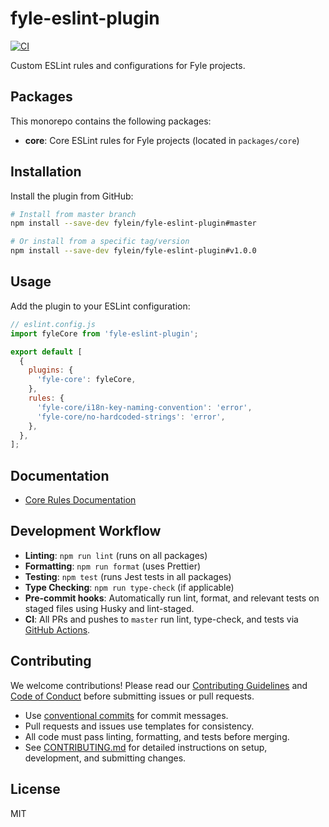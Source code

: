 # fyle-eslint-plugin

[![CI](https://github.com/fylein/fyle-eslint-plugin/actions/workflows/ci.yml/badge.svg)](https://github.com/fylein/fyle-eslint-plugin/actions/workflows/ci.yml)

Custom ESLint rules and configurations for Fyle projects.

## Packages

This monorepo contains the following packages:

- **core**: Core ESLint rules for Fyle projects (located in `packages/core`)

## Installation

Install the plugin from GitHub:

```bash
# Install from master branch
npm install --save-dev fylein/fyle-eslint-plugin#master

# Or install from a specific tag/version
npm install --save-dev fylein/fyle-eslint-plugin#v1.0.0
```

## Usage

Add the plugin to your ESLint configuration:

```javascript
// eslint.config.js
import fyleCore from 'fyle-eslint-plugin';

export default [
  {
    plugins: {
      'fyle-core': fyleCore,
    },
    rules: {
      'fyle-core/i18n-key-naming-convention': 'error',
      'fyle-core/no-hardcoded-strings': 'error',
    },
  },
];
```

## Documentation

- [Core Rules Documentation](./packages/docs/README.md)

## Development Workflow

- **Linting**: `npm run lint` (runs on all packages)
- **Formatting**: `npm run format` (uses Prettier)
- **Testing**: `npm test` (runs Jest tests in all packages)
- **Type Checking**: `npm run type-check` (if applicable)
- **Pre-commit hooks**: Automatically run lint, format, and relevant tests on staged files using Husky and lint-staged.
- **CI**: All PRs and pushes to `master` run lint, type-check, and tests via [GitHub Actions](.github/workflows/ci.yml).

## Contributing

We welcome contributions! Please read our [Contributing Guidelines](CONTRIBUTING.md) and [Code of Conduct](CODE_OF_CONDUCT.md) before submitting issues or pull requests.

- Use [conventional commits](https://www.conventionalcommits.org/) for commit messages.
- Pull requests and issues use templates for consistency.
- All code must pass linting, formatting, and tests before merging.
- See [CONTRIBUTING.md](CONTRIBUTING.md) for detailed instructions on setup, development, and submitting changes.

## License

MIT
